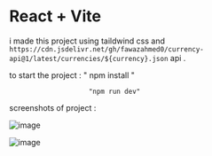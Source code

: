 # React + Vite

i made this project using taildwind css and `https://cdn.jsdelivr.net/gh/fawazahmed0/currency-api@1/latest/currencies/${currency}.json` api .

to start the project : " npm install " 
                      
                        "npm run dev"



screenshots of project : 

![image](https://github.com/H1manshus0ni/Currency-Converter/assets/97780628/dbd31895-0c7d-4136-9d00-e314d7e851eb)

![image](https://github.com/H1manshus0ni/Currency-Converter/assets/97780628/db8aa424-cef3-49a0-a2d5-6e8f34065e94)

